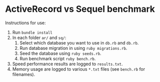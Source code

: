 # ActiveRecord vs Sequel benchmark

Instructions for use:
1. Run `bundle install`
2. In each folder `ar/` and `sq/`:
    1. Select which database you want to use in `db.rb` and `db.rb`.
    2. Run database migration in using `ruby migrations.rb`.
    3. Seed the database using `ruby seeds.rb`.
    4. Run benchmark script `ruby bench.rb`.
3. Speed performance results are logged to `results.txt`.
4. Memory usage are logged to various `*.txt` files (see `bench.rb` for filenames).
